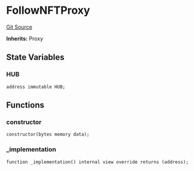 # FollowNFTProxy
[Git Source](https://github.com/digiv3rse/protocol-contracts/blob/0d518167a484d4368bad0990424be098fe779fa4/contracts/base/upgradeability/FollowNFTProxy.sol)

**Inherits:**
Proxy


## State Variables
### HUB

```solidity
address immutable HUB;
```


## Functions
### constructor


```solidity
constructor(bytes memory data);
```

### _implementation


```solidity
function _implementation() internal view override returns (address);
```

